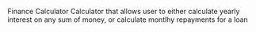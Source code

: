 Finance Calculator
Calculator that allows user to either calculate yearly interest on any sum of money, or calculate montlhy repayments for a loan
